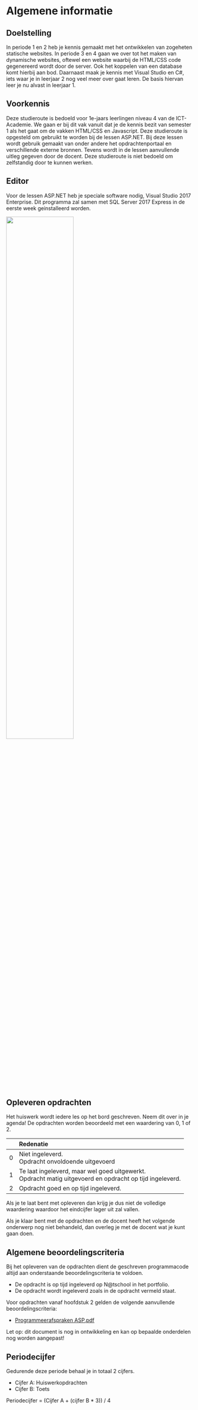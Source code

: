 # Algemene informatie

## Doelstelling
In periode 1 en 2 heb je kennis gemaakt met het ontwikkelen van zogeheten statische websites. In periode 3 en 4 gaan we over tot het maken van dynamische websites, oftewel een website waarbij de HTML/CSS code gegenereerd wordt door de server. Ook het koppelen van een database komt hierbij aan bod. Daarnaast maak je kennis met Visual Studio en C#, iets waar je in leerjaar 2 nog veel meer over gaat leren. De basis hiervan leer je nu alvast in leerjaar 1. 

## Voorkennis
Deze studieroute is bedoeld voor 1e-jaars leerlingen niveau 4 van de ICT-Academie. We gaan er bij dit vak vanuit dat je de kennis bezit van semester 1 als het gaat om de vakken HTML/CSS en Javascript. Deze studieroute is opgesteld om gebruikt te worden bij de lessen ASP.NET. Bij deze lessen wordt gebruik gemaakt van onder andere het opdrachtenportaal en verschillende externe bronnen. Tevens wordt in de lessen aanvullende uitleg gegeven door de docent. Deze studieroute is niet bedoeld om zelfstandig door te kunnen werken.

## Editor
Voor de lessen ASP.NET heb je speciale software nodig, Visual Studio 2017 Enterprise. Dit programma zal samen met SQL Server 2017 Express in de eerste week geinstalleerd worden.

<img src="http://english.windowsgeek.lk/wp-content/uploads/2017/02/image1.jpg" width="60%">

## Opleveren opdrachten
Het huiswerk wordt iedere les op het bord geschreven. Neem dit over in je agenda! De opdrachten worden beoordeeld met een waardering van 0, 1 of 2.

<table><thead>
<tr>
<th></th>
<th align="left">Redenatie</th>
</tr>
</thead><tbody>
<tr>
<td>0</td>
<td align="left">Niet ingeleverd.    <br>Opdracht onvoldoende uitgevoerd</td>
</tr>
<tr>
<td>1</td>
<td align="left">Te laat ingeleverd, maar wel goed uitgewerkt.<br>Opdracht matig uitgevoerd en opdracht op tijd ingeleverd.</td>
</tr>
<tr>
<td>2</td>
<td align="left">Opdracht goed en op tijd ingeleverd.</td>
</tr>
</tbody></table>

Als je te laat bent met opleveren dan krijg je dus niet de volledige waardering waardoor het eindcijfer lager uit zal vallen.

Als je klaar bent met de opdrachten en de docent heeft het volgende onderwerp nog niet behandeld, dan overleg je met de docent wat je kunt gaan doen.

## Algemene beoordelingscriteria

Bij het opleveren van de opdrachten dient de geschreven programmacode altijd aan onderstaande beoordelingscriteria te voldoen.
*	De opdracht is op tijd ingeleverd op N@tschool in het portfolio.
*	De opdracht wordt ingeleverd zoals in de opdracht vermeld staat.

Voor opdrachten vanaf hoofdstuk 2 gelden de volgende aanvullende beoordelingscriteria:

*   <a href="https://elo.kw1c.nl/CMS/Studie/811%20ICT-Academie/811%20VakkenInhoud/%5BB.02%20ASP%5D%20ASP/25187%20%C2%A0%20Applicatie-%20en%20mediaontwikkelaar/Periode%2003/Productie/02.%20Opdrachten/Hoofdstuk%2001/Resources/Programmeerafspraken%20ASP.pdf" target="_blank">Programmeerafspraken ASP.pdf</a>

Let op: dit document is nog in ontwikkeling en kan op bepaalde onderdelen nog worden aangepast!

## Periodecijfer

Gedurende deze periode behaal je in totaal 2 cijfers.
* Cijfer A: Huiswerkopdrachten
* Cijfer B: Toets

Periodecijfer = (Cijfer A + (cijfer B * 3)) / 4